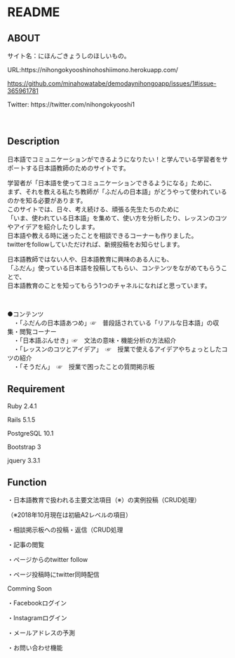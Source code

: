 # README

<h2>ABOUT</h2>
<p>サイト名：にほんごきょうしのほしいもの。</p>
<p>URL:https://nihongokyooshinohoshiimono.herokuapp.com/</p>

  https://github.com/minahowatabe/demodaynihongoapp/issues/1#issue-365961781

<p>Twitter: https://twitter.com/nihongokyooshi1</P>
　

<h2>Description</h2>
<p>日本語でコミュニケーションができるようになりたい！と学んでいる学習者をサポートする日本語教師のためのサイトです。
<p>学習者が「日本語を使ってコミュニケーションできるようになる」ために、
<br>まず、それを教える私たち教師が「ふだんの日本語」がどうやって使われているのかを知る必要があります。
<br>このサイトでは、日々、考え続ける、頑張る先生たちのために
<br>「いま、使われている日本語」を集めて、使い方を分析したり、レッスンのコツやアイデアを紹介したりします。
<br>日本語や教える時に迷ったことを相談できるコーナーも作りました。
<br>twitterをfollowしていただければ、新規投稿をお知らせします。</p>


<p>日本語教師ではない人や、日本語教育に興味のある人にも、
<br>「ふだん」使っている日本語を投稿してもらい、コンテンツをながめてもらうことで、
<br>日本語教育のことを知ってもらう1つのチャネルになればと思っています。</p>
<br>
<p>●コンテンツ
<br>　・「ふだんの日本語あつめ」☞　普段話されている「リアルな日本語」の収集・閲覧コーナー
<br>　・「日本語ぶんせき」☞　文法の意味・機能分析の方法紹介
<br>　・「レッスンのコツとアイデア」　☞　授業で使えるアイデアやちょっとしたコツの紹介
<br>　・「そうだん」　☞　授業で困ったことの質問掲示板</p>


<h2>Requirement</h2>
<p>Ruby 2.4.1</p>
<p>Rails 5.1.5</p>
<p>PostgreSQL 10.1</p>
<p>Bootstrap 3</p>
<p>jquery 3.3.1</p>

<h2>Function</h2>
<p>・日本語教育で扱われる主要文法項目（※）の実例投稿（CRUD処理）</p>
<p> （※2018年10月現在は初級A2レベルの項目）</p>
<p>・相談掲示板への投稿・返信（CRUD処理</p>
<p>・記事の閲覧</p>
<p>・ページからのtwitter follow</p>
<p>・ページ投稿時にtwitter同時配信</p>

<p>Comming Soon</p>
<p>・Facebookログイン</p>
<p>・Instagramログイン</p>
<p>・メールアドレスの予測</p>
<p>・お問い合わせ機能</p>


<!--* Ruby version-->

<!--* System dependencies-->

<!--* Configuration-->

<!--* Database creation-->

<!--* Database initialization-->

<!--* How to run the test suite-->

<!--* Services (job queues, cache servers, search engines, etc.)-->

<!--* Deployment instructions-->

<!--* ...-->
